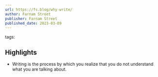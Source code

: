 ```yaml
---
url: https://fs.blog/why-write/
author: Farnam Street
publisher: Farnam Street
published_date: 2023-03-09
---
```


tags: 


## Highlights
* Writing is the process by which you realize that you do not understand what you are talking about.
